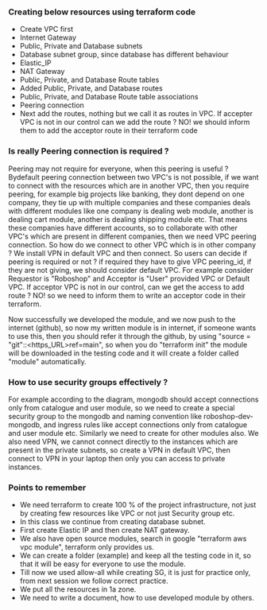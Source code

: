 ### Creating below resources using terraform code
- Create VPC first 
- Internet Gateway
- Public, Private and Database subnets
- Database subnet group, since database has different behaviour
- Elastic_IP
- NAT Gateway
- Public, Private, and Database Route tables
- Added Public, Private, and Database routes
- Public, Private, and Database Route table associations
- Peering connection
- Next add the routes, nothing but we call it as routes in VPC. If accepter VPC is not in our control can we
  add the route ? NO! we should inform them to add the acceptor route in their terraform code

### Is really Peering connection is required ?
Peering may not require for everyone, when this peering is useful ? Bydefault peering connection between two VPC's is not possible, if we want to connect with the resources which are in another VPC, then you require peering, for example big projects like banking, they dont depend on one company, they tie up with multiple companies and these companies deals with different modules like one company is dealing web module, another is dealing cart module, another is dealing shipping module etc. That means these companies have different accounts, so to collaborate with other VPC's which are present in different companies, then we need VPC peering connection. So how do we connect to other VPC which is in other company ? We install VPN in default VPC and then connect. So users can decide if peering is required or not ? if required they have to give VPC peering_id, if they are not giving, we should consider default VPC. For example consider Requestor is "Roboshop" and Acceptor is "User" provided VPC or Default VPC. If acceptor VPC is not in our control, can we get the access to add route ? NO! so we need to inform them to write an acceptor code in their terraform.

Now successfully we developed the module, and we now push to the internet (github), so now my written module is in internet, if someone wants to use this, then you should refer it through the github, by using "source = "git"::<https_URL>ref=main", so when you do "terraform init" the module will be downloaded in the testing code and it will create a folder called "module" automatically.

### How to use security groups effectively ?
For example according to the diagram, mongodb should accept connections only from catalogue and user module, so we need to create a special security group to the mongodb and naming convention like roboshop-dev-mongodb, and ingress rules like accept connections only from catalogue and user module etc. Similarly we need to create for other modules also. We also need VPN, we cannot connect directly to the instances which are present in the private subnets, so create a VPN in default VPC, then connect to VPN in your laptop then only you can access to private instances.

### Points to remember
- We need terraform to create 100 % of the project infrastructure, not just by creating few resources like VPC
  or not just Security group etc.
- In this class we continue from creating database subnet.
- First create Elastic IP and then create NAT gateway.
- We also have open source modules, search in google "terraform aws vpc module", terraform only provides us.
- We can create a folder (example) and keep all the testing code in it, so that it will be easy for everyone
  to use the module.
- Till now we used allow-all while creating SG, it is just for practice only, from next session we follow
  correct practice.
- We put all the resources in 1a zone.
- We need to write a document, how to use developed module by others.
